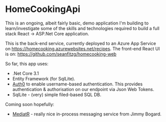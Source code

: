 # HomeCookingApi
This is an ongoing, albeit fairly basic, demo application I'm building to learn/investigate some of the skills and technologies required to build a full stack React -> ASP.Net Core application.

This is the back-end service, currently deployed to an Azure App Service on https://homecooking.azurewebsites.net/recipes.  The front-end React UI is on: https://github.com/seanfitzg/homecooking-web

So far, this app uses:

- .Net Core 3.1
- Entity Framework (for SqlLite).
- [Auth0](https://auth0.com/) to enable username-based authentication.  This provides authentication & authorisation on our endpoint via Json Web Tokens.
- SqlLite - (very) simple filed-based SQL DB.

Coming soon hopefully:
- [MediatR](https://github.com/jbogard/MediatR) - really nice in-process messaging service from Jimmy Bogard.
